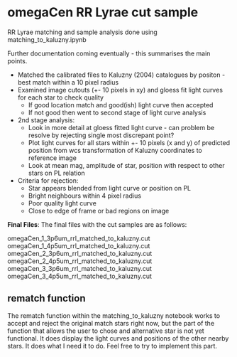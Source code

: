 omegaCen RR Lyrae cut sample
===
RR Lyrae matching and sample analysis done using matching_to_kaluzny.ipynb

Further documentation coming eventually - this summarises the main points.

* Matched the calibrated files to Kaluzny (2004) catalogues by positon - best match within a 10 pixel radius
* Examined image cutouts (+- 10 pixels in xy) and gloess fit light curves for each star to check quality
  - If good location match and good(ish) light curve then accepted
  - If not good then went to second stage of light curve analysis
* 2nd stage analysis:
  - Look in more detail at gloess fitted light curve - can problem be resolve by rejecting single most discrepant point?
  - Plot light curves for all stars within +- 10 pixels (x and y) of predicted position from wcs transformation of Kaluzny coordinates to reference image
  - Look at mean mag, amplitude of star, position with respect to other stars on PL relation
* Criteria for rejection:
  - Star appears blended from light curve or position on PL
  - Bright neighbours within 4 pixel radius
  - Poor quality light curve
  - Close to edge of frame or bad regions on image
  
**Final Files**: 
The final files with the cut samples are as follows:

omegaCen_1_3p6um_rrl_matched_to_kaluzny.cut
omegaCen_1_4p5um_rrl_matched_to_kaluzny.cut
omegaCen_2_3p6um_rrl_matched_to_kaluzny.cut
omegaCen_2_4p5um_rrl_matched_to_kaluzny.cut
omegaCen_3_3p6um_rrl_matched_to_kaluzny.cut
omegaCen_3_4p5um_rrl_matched_to_kaluzny.cut
  

rematch function
---
The rematch function within the matching_to_kaluzny notebook works to accept and reject the original match stars right now, but the part of the function that allows the user to chose and alternative star is not yet functional. It does display the light curves and positions of the other nearby stars. It does what I need it to do. Feel free to try to implement this part. 


  
  